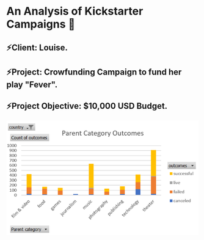 # An Analysis of Kickstarter Campaigns 👋
## ⚡Client: Louise.
## ⚡Project: Crowfunding Campaign to fund her play "Fever".
## ⚡Project Objective: $10,000 USD Budget.
![PARENT CATEGORY OUTCOMES](https://github.com/annarochav/Kickstarter-Analysis/blob/main/PARENT%20CATEGORY%20OUTCOMES.png)
